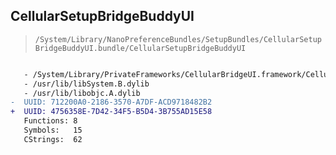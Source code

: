 ## CellularSetupBridgeBuddyUI

> `/System/Library/NanoPreferenceBundles/SetupBundles/CellularSetupBridgeBuddyUI.bundle/CellularSetupBridgeBuddyUI`

```diff

   - /System/Library/PrivateFrameworks/CellularBridgeUI.framework/CellularBridgeUI
   - /usr/lib/libSystem.B.dylib
   - /usr/lib/libobjc.A.dylib
-  UUID: 712200A0-2186-3570-A7DF-ACD9718482B2
+  UUID: 4756358E-7D42-34F5-B5D4-3B755AD15E58
   Functions: 8
   Symbols:   15
   CStrings:  62

```
